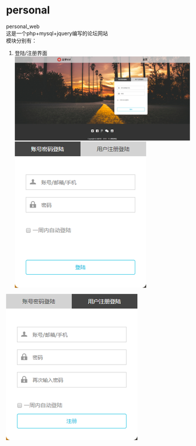 # personal
personal_web<br>
这是一个php+mysql+jquery编写的论坛网站<br>
模块分别有：<br>
1. 登陆/注册界面<br>
<img src="./demo_photo/login_register_sam.png"/><br>
<img src="./demo_photo/login_sam.png"/>&nbsp;
<img src="./demo_photo/register_sam.png"/>
